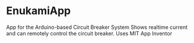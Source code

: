 # EnukamiApp
App for the Arduino-based Circuit Breaker System
Shows realtime current and can remotely control the circuit breaker.
Uses MIT App Inventor
